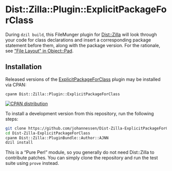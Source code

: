 Dist::Zilla::Plugin::ExplicitPackageForClass
============================================

During `dzil build`, this FileMunger plugin for [Dist::Zilla][]
will look through your code for class declarations and insert
a corresponding package statement before them, along with the
package version. For the rationale, see
["File Layout" in Object::Pad](https://metacpan.org/release/PEVANS/Object-Pad-0.807/view/lib/Object/Pad.pm#File-Layout).

[Dist::Zilla]: https://metacpan.org/release/Dist-Zilla


Installation
------------

Released versions of the [ExplicitPackageForClass][] plugin
may be installed via CPAN:

    cpanm Dist::Zilla::Plugin::ExplicitPackageForClass

[![CPAN distribution](https://badge.fury.io/pl/Dist-Zilla-Plugin-ExplicitPackageForClass.svg)](https://badge.fury.io/pl/Dist-Zilla-Plugin-ExplicitPackageForClass)

To install a development version from this repository,
run the following steps:

```sh
git clone https://github.com/johannessen/Dist-Zilla-ExplicitPackageForClass
cd Dist-Zilla-ExplicitPackageForClass
cpanm Dist::Zilla::PluginBundle::Author::AJNN
dzil install
```

This is a “Pure Perl” module, so you generally do not need
Dist::Zilla to contribute patches. You can simply clone the
repository and run the test suite using `prove` instead.

[ExplicitPackageForClass]: https://metacpan.org/release/Dist-Zilla-Plugin-ExplicitPackageForClass
